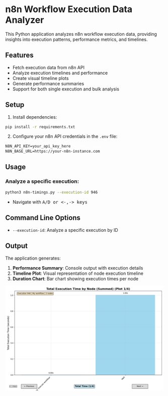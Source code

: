 # n8n Workflow Execution Data Analyzer

This Python application analyzes n8n workflow execution data, providing insights into execution patterns, performance metrics, and timelines.

## Features

- Fetch execution data from n8n API
- Analyze execution timelines and performance
- Create visual timeline plots
- Generate performance summaries
- Support for both single execution and bulk analysis

## Setup

1. Install dependencies:
```bash
pip install -r requirements.txt
```

2. Configure your n8n API credentials in the `.env` file:
```
N8N_API_KEY=your_api_key_here
N8N_BASE_URL=https://your-n8n-instance.com
```

## Usage

### Analyze a specific execution:
```bash
python3 n8n-timings.py --execution-id 946
```

* Navigate with <kbd>A</kdb>/<kdb>D</kdb> or <kdb><-</kdb>,<kdb>-></kdb> keys

## Command Line Options

- `--execution-id`: Analyze a specific execution by ID

## Output

The application generates:
1. **Performance Summary**: Console output with execution details
2. **Timeline Plot**: Visual representation of node execution timeline
3. **Duration Chart**: Bar chart showing execution times per node

![Screenshot](docs/screenshot.png)